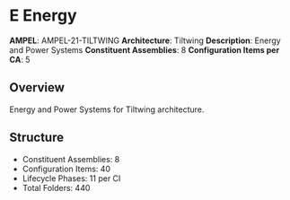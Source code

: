 # E Energy

**AMPEL**: AMPEL-21-TILTWING
**Architecture**: Tiltwing
**Description**: Energy and Power Systems
**Constituent Assemblies**: 8
**Configuration Items per CA**: 5

## Overview
Energy and Power Systems for Tiltwing architecture.

## Structure
- Constituent Assemblies: 8
- Configuration Items: 40
- Lifecycle Phases: 11 per CI
- Total Folders: 440
